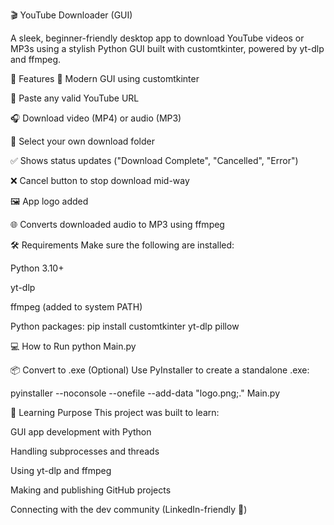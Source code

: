 🎬 YouTube Downloader (GUI)

A sleek, beginner-friendly desktop app to download YouTube videos or MP3s using a stylish Python GUI built with customtkinter, powered by yt-dlp and ffmpeg.


🚀 Features
🎨 Modern GUI using customtkinter

🔗 Paste any valid YouTube URL

🎧 Download video (MP4) or audio (MP3)

📁 Select your own download folder

✅ Shows status updates ("Download Complete", "Cancelled", "Error")

❌ Cancel button to stop download mid-way

🖼️ App logo added

🌐 Converts downloaded audio to MP3 using ffmpeg

🛠 Requirements
Make sure the following are installed:

Python 3.10+

yt-dlp

ffmpeg (added to system PATH)

Python packages:
pip install customtkinter yt-dlp pillow

💻 How to Run
python Main.py

📦 Convert to .exe (Optional)
Use PyInstaller to create a standalone .exe:

pyinstaller --noconsole --onefile --add-data "logo.png;." Main.py


🧠 Learning Purpose
This project was built to learn:

GUI app development with Python

Handling subprocesses and threads

Using yt-dlp and ffmpeg

Making and publishing GitHub projects

Connecting with the dev community (LinkedIn-friendly 💼)
